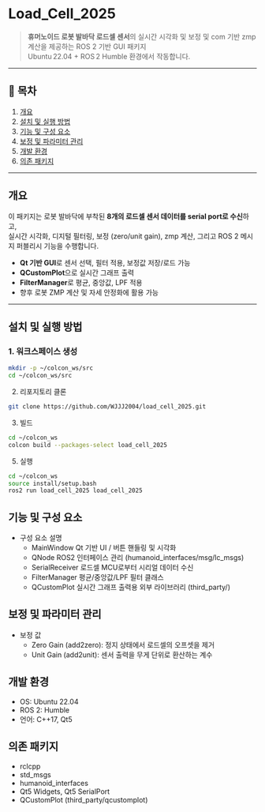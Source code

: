 # Load_Cell_2025

> **휴머노이드 로봇 발바닥 로드셀 센서**의 실시간 시각화 및 보정 및 com 기반 zmp 계산을 제공하는 ROS 2 기반 GUI 패키지  
> Ubuntu 22.04 + ROS 2 Humble 환경에서 작동합니다.

---

## 📁 목차

1. [개요](#개요)  
2. [설치 및 실행 방법](#설치-및-실행-방법)  
3. [기능 및 구성 요소](#기능-및-구성-요소)  
4. [보정 및 파라미터 관리](#보정-및-파라미터-관리)  
5. [개발 환경](#개발-환경)  
6. [의존 패키지](#의존-패키지)

---

## 개요

이 패키지는 로봇 발바닥에 부착된 **8개의 로드셀 센서 데이터를 serial port로 수신**하고,  
실시간 시각화, 디지털 필터링, 보정 (zero/unit gain), zmp 계산, 그리고 ROS 2 메시지 퍼블리시 기능을 수행합니다.

- **Qt 기반 GUI**로 센서 선택, 필터 적용, 보정값 저장/로드 가능  
- **QCustomPlot**으로 실시간 그래프 출력  
- **FilterManager**로 평균, 중앙값, LPF 적용  
- 향후 로봇 ZMP 계산 및 자세 안정화에 활용 가능

---

## 설치 및 실행 방법

### 1. 워크스페이스 생성
```bash
mkdir -p ~/colcon_ws/src
cd ~/colcon_ws/src
```
2. 리포지토리 클론

```bash
git clone https://github.com/WJJJ2004/load_cell_2025.git

```
3. 빌드

```bash
cd ~/colcon_ws
colcon build --packages-select load_cell_2025

```
5. 실행

```bash
cd ~/colcon_ws
source install/setup.bash
ros2 run load_cell_2025 load_cell_2025

```
## 기능 및 구성 요소
- 구성 요소	설명
  - MainWindow	Qt 기반 UI / 버튼 핸들링 및 시각화
  -  QNode ROS2 인터페이스 관리 (humanoid_interfaces/msg/lc_msgs)
  - SerialReceiver	로드셀 MCU로부터 시리얼 데이터 수신
  - FilterManager	평균/중앙값/LPF 필터 클래스
  - QCustomPlot	실시간 그래프 출력용 외부 라이브러리 (third_party/)

## 보정 및 파라미터 관리
- 보정 값
  - Zero Gain (add2zero): 정지 상태에서 로드셀의 오프셋을 제거
  - Unit Gain (add2unit): 센서 출력을 무게 단위로 환산하는 계수

## 개발 환경
- OS: Ubuntu 22.04
- ROS 2: Humble
- 언어: C++17, Qt5

## 의존 패키지
- rclcpp
- std_msgs
- humanoid_interfaces
- Qt5 Widgets, Qt5 SerialPort
- QCustomPlot (third_party/qcustomplot)
